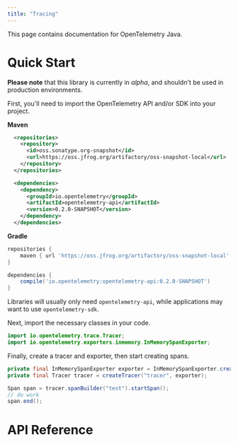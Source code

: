 ```yaml
---
title: "Tracing"
---
```


This page contains documentation for OpenTelemetry Java.

# Quick Start

**Please note** that this library is currently in *alpha*, and shouldn't be used in production environments.

First, you'll need to import the OpenTelemetry API and/or SDK into your project.

**Maven**

```xml
  <repositories>
    <repository>
      <id>oss.sonatype.org-snapshot</id>
      <url>https://oss.jfrog.org/artifactory/oss-snapshot-local</url>
    </repository>
  </repositories>

  <dependencies>
    <dependency>
      <groupId>io.opentelemetry</groupId>
      <artifactId>opentelemetry-api</artifactId>
      <version>0.2.0-SNAPSHOT</version>
    </dependency>
  </dependencies>
```

**Gradle**

```groovy
repositories {
	maven { url 'https://oss.jfrog.org/artifactory/oss-snapshot-local' }
}

dependencies {
	compile('io.opentelemetry:opentelemetry-api:0.2.0-SNAPSHOT')
}
```

Libraries will usually only need `opentelemetry-api`, while applications
may want to use `opentelemetry-sdk`.

Next, import the necessary classes in your code.

```java
import io.opentelemetry.trace.Tracer;
import io.opentelemetry.exporters.inmemory.InMemorySpanExporter;
```

Finally, create a tracer and exporter, then start creating spans.

```java
private final InMemorySpanExporter exporter = InMemorySpanExporter.create();
private final Tracer tracer = createTracer("tracer", exporter);

Span span = tracer.spanBuilder("test").startSpan();
// do work
span.end();
```

# API Reference
